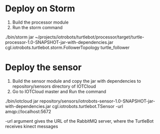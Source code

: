 Deploy on Storm
===============

1. Build the processor module 
2. Run the storm command 

./bin/storm jar ~/projects/iotrobots/turtlebot/processor/target/turtle-processor-1.0-SNAPSHOT-jar-with-dependencies.jar cgl.iotrobots.turtlebot.storm.FollowerTopology turtle_follower

Deploy the sensor
=================

1. Build the sensor module and copy the jar with dependencies to repository/sensors directory of IOTCloud
2. Go to IOTCloud master and Run the command

./bin/iotcloud jar repository/sensors/iotrobots-sensor-1.0-SNAPSHOT-jar-with-dependencies.jar cgl.iotrobots.turtlebot.TSensor -url amqp://localhost:5672

-url argument gives the URL of the RabbitMQ server, where the TurtleBot receives kinect messages
